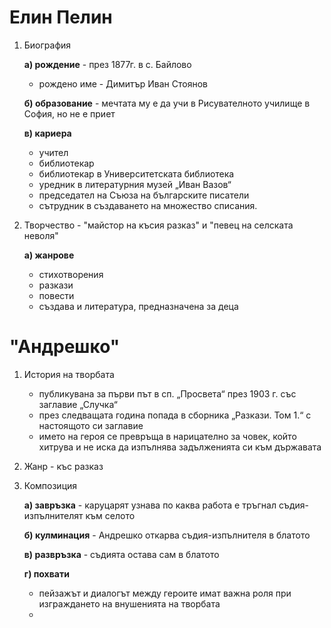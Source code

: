 # Елин Пелин
1. Биография
	
	**а) рождение** - през 1877г. в с. Байлово
	- рождено име - Димитър Иван Стоянов
	
	**б) образование** - мечтата му е да учи в Рисувателното училище в София, но не е приет
	
	**в) кариера**
	- учител
	- библиотекар 
	- библиотекар в Университетската библиотека
	- уредник в литературния музей „Иван Вазов“
	- председател на Съюза на българските писатели
	- сътрудник  в създаването на множество списания.

2. Творчество - "майстор на късия разказ" и "певец на селската неволя"
	
	**а) жанрове**
	- стихотворения
	- разкази
	- повести
	- създава и литература, предназначена за деца

# "Андрешко"
1. История на творбата 
	- публикувана за първи път в сп. „Просвета“ през 1903 г. със заглавие „Случка“
	- през следващата година попада в сборника „Разкази. Том 1.“ с настоящото си заглавие
	- името на героя се превръща в нарицателно за човек, който хитрува и не иска да изпълнява задълженията си към държавата

2. Жанр - къс разказ

2. Композиция
	
	**а) завръзка** - каруцарят узнава по каква работа е тръгнал съдия-изпълнителят към селото
	
	**б) кулминация** - Андрешко откарва съдия-изпълнителя в блатото
	
	**в) развръзка** - съдията остава сам в блатото
	
	**г) похвати**
	- пейзажът и диалогът между героите имат важна роля при изграждането на внушенията на творбата
	- 